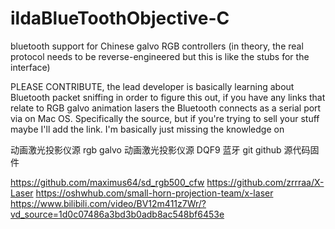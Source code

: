 # ildaBlueToothObjective-C
bluetooth support for Chinese galvo RGB controllers (in theory, the real protocol needs to be reverse-engineered but this is like the stubs for the interface)

PLEASE CONTRIBUTE, the lead developer is basically learning about Bluetooth packet sniffing in order to figure this out, if you have any links that relate to RGB galvo animation lasers the Bluetooth connects as a serial port via on Mac OS. Specifically the source, but if you're trying to sell your stuff maybe I'll add the link. I'm basically just missing the knowledge on 


动画激光投影仪源
rgb galvo 动画激光投影仪源 DQF9 蓝牙 git github 源代码固件

https://github.com/maximus64/sd_rgb500_cfw
https://github.com/zrrraa/X-Laser
https://oshwhub.com/small-horn-projection-team/x-laser
https://www.bilibili.com/video/BV12m411z7Wr/?vd_source=1d0c07486a3bd3b0adb8ac548bf6453e
